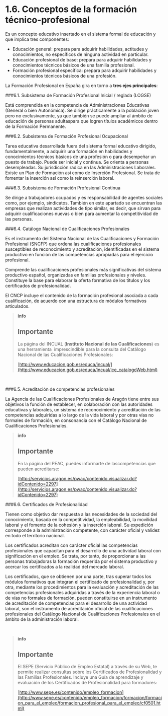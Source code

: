
# 1.6. Conceptos de la formación técnico-profesional

Es un concepto educativo insertado en el sistema formal de educación y que implica tres componentes:

- Educación general: prepara para adquirir habilidades, actitudes y conocimientos, no específicos de ninguna actividad en particular.
- Educación profesional de base: prepara para adquirir habilidades y conocimientos técnicos básicos de una familia profesional.
- Formación profesional específica: prepara para adquirir habilidades y conocimientos técnicos básicos de una profesión.

La Formación Profesional en España gira en torno a **tres ejes principales**:

###6.1. Subsistema de Formación Profesional Inicial / reglada (LOGSE)

Está comprendida en la competencia de Administraciones Educativas (General o bien Autonómica). Se dirige prácticamente a la población joven pero no exclusivamente, ya que también se puede ampliar al ámbito de educación de personas adultaspara que logren títulos académicos dentro de la Formación Permanente.

###6.2. Subsistema de Formación Profesional Ocupacional

Tarea educativa desarrollada fuera del sistema formal educativo dirigido, fundamentalmente, a adquirir una formación en habilidades y conocimientos técnicos básicos de una profesión o para desempeñar un puesto de trabajo. Puede ser inicial y continua. Se orienta a personas desempleadas. Su jurisdicción radica en las Administraciones Laborales. Existe un Plan de Formación así como de Inserción Profesional. Se trata de fomentar la inserción así como la reinserción laboral.

###6.3. Subsistema de Formación Profesional Continua

Se dirige a trabajadores ocupados y es responsabilidad de agentes sociales como, por ejemplo, sindicatos. También en este apartado se encuentran las empresas que realizan actividades de tipo similar, es decir, que sirvan para adquirir cualificaciones nuevas o bien para aumentar la competitividad de las personas.

###6.4. Catálogo Nacional de Cualificaciones Profesionales 

Es el instrumento del Sistema Nacional de las Cualificaciones y Formación Profesional (SNCFP) que ordena las cualificaciones profesionales susceptibles de reconocimiento y acreditación, identificadas en el sistema productivo en función de las competencias apropiadas para el ejercicio profesional.

Comprende las cualificaciones profesionales más significativas del sistema productivo español, organizadas en familias profesionales y niveles. Constituye la base para elaborar la oferta formativa de los títulos y los certificados de profesionalidad.

El CNCP incluye el contenido de la formación profesional asociada a cada cualificación, de acuerdo con una estructura de módulos formativos articulados.

>**info**
>## Importante
>
>La página del INCUAL (**Instituto Nacional de las Cualificaciones**) es una herramienta  imprescindible para la consulta del Catálogo Nacional de las Cualificaciones Profesionales:
>
>[http://www.educacion.gob.es/educa/incual/](http://www.educacion.gob.es/educa/incual/ice_catalogoWeb.html)

 

###6.5. Acreditación de competencias profesionales 

La Agencia de las Cualificaciones Profesionales de Aragón tiene entre sus objetivos la función de establecer, en colaboración con las autoridades educativas y laborales, un sistema de reconocimiento y acreditación de las competencias adquiridas a lo largo de la vida laboral y por otras vías no formales de formación, en consonancia con el Catálogo Nacional de Cualificaciones Profesionales.

>**info**
>## Importante
>
>En la página del PEAC, puedes informarte de lascompetencias que pueden acreditarse:
>
>[http://servicios.aragon.es/pwac/contenido.visualizar.do?idContenido=2297](http://servicios.aragon.es/pwac/contenido.visualizar.do?idContenido=2297)

###6.6. Certificados de Profesionalidad 

Tienen como objetivo dar respuesta a las necesidades de la sociedad del conocimiento, basada en la competitividad, la empleabilidad, la movilidad laboral y el fomento de la cohesión y la inserción laboral. Su expedición corresponde a la administración competente, con carácter oficial y validez en todo el territorio nacional.

Los certificados acreditan con carácter oficial las competencias profesionales que capacitan para el desarrollo de una actividad laboral con significación en el empleo. Se trata, por tanto, de proporcionar a las personas trabajadoras la formación requerida por el sistema productivo y acercar los certificados a la realidad del mercado laboral.

Los certificados, que se obtienen por una parte, tras superar todos los módulos formativos que integran el certificado de profesionalidad y, por otra, mediante los procedimientos para la evaluación y acreditación de las competencias profesionales adquiridas a través de la experiencia laboral o de vías no formales de formación, pueden constituirse en un instrumento de acreditación de competencias para el desarrollo de una actividad laboral, son el instrumento de acreditación oficial de las cualificaciones profesionales del Catálogo Nacional de Cualificaciones Profesionales en el ámbito de la administración laboral.

 

>**info**
>## Importante
>
>El SEPE (Servicio Público de Empleo Estatal) a través de su Web, te permite realizar consultas sobre los Certificados de Profesionalidad y las Familias Profesionales. Incluye una Guía de aprendizaje y evaluación de los Certificados de Profesionalidad para formadores:
>
>[http://www.sepe.es/contenido/empleo_formacion](http://www.sepe.es/contenido/empleo_formacion/formacion/formacion_para_el_empleo/formacion_profesional_para_el_empleo/cf0501.html)

 
